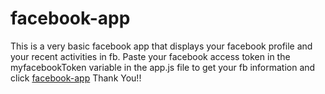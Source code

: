 # facebook-app
This is a very basic facebook app that displays your facebook profile and your recent activities in fb.
Paste your facebook access token in the myfacebookToken variable in the app.js file to get your fb information and click [facebook-app](https://rahuljhawar.github.io/facebook-app/)
Thank You!!
